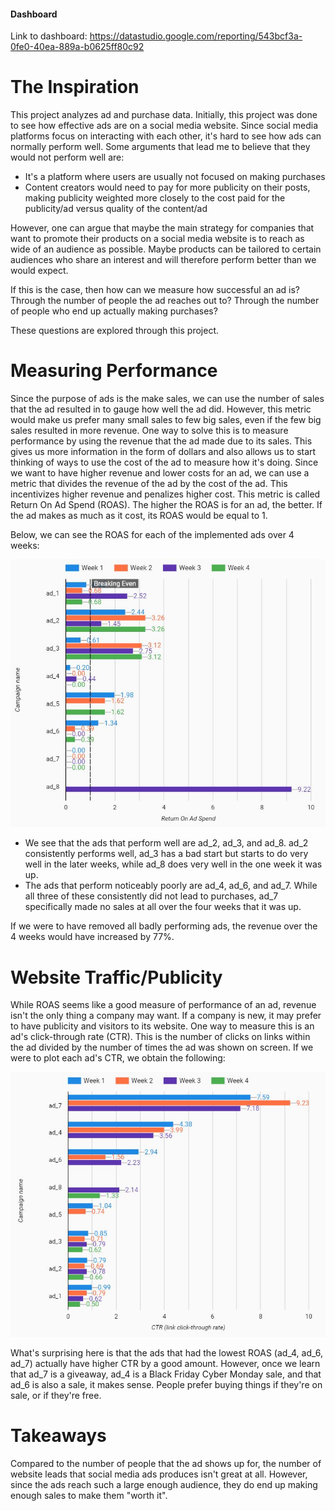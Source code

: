 #### Dashboard
Link to dashboard: https://datastudio.google.com/reporting/543bcf3a-0fe0-40ea-889a-b0625ff80c92


# The Inspiration
This project analyzes ad and purchase data.
Initially, this project was done to see how effective ads are on a social media website. Since social media platforms focus on interacting with each other, it's hard to see how ads can normally perform well. 
Some arguments that lead me to believe that they would not perform well are:
<ul>
  <li>It's a platform where users are usually not focused on making purchases</li>
  <li>Content creators would need to pay for more publicity on their posts, making publicity weighted more closely to the cost paid for the publicity/ad versus quality of the content/ad</li>
  
  <!--<li> </li>-->
  
</ul>

However, one can argue that maybe the main strategy for companies that want to promote their products on a social media website is to reach as wide of an audience as possible. Maybe products can be tailored to certain audiences who share an interest and will therefore perform better than we would expect.

If this is the case, then how can we measure how successful an ad is? Through the number of people the ad reaches out to? Through the number of people who end up actually making purchases?

These questions are explored through this project.
<!-- talk about users/creators/advertisors and their interests -->

# Measuring Performance
Since the purpose of ads is the make sales, we can use the number of sales that the ad resulted in to gauge how well the ad did. However, this metric would make us prefer many small sales to few big sales, even if the few big sales resulted in more revenue. One way to solve this is to measure performance by using the revenue that the ad made due to its sales. This gives us more information in the form of dollars and also allows us to start thinking of ways to use the cost of the ad to measure how it's doing. Since we want to have higher revenue and lower costs for an ad, we can use a metric that divides the revenue of the ad by the cost of the ad. This incentivizes higher revenue and penalizes higher cost. This metric is called Return On Ad Spend (ROAS). The higher the ROAS is for an ad, the better. If the ad makes as much as it cost, its ROAS would be equal to 1.

Below, we can see the ROAS for each of the implemented ads over 4 weeks:

<p align = "center">
  <img src = "images/ROAS_per_ad.JPG" width = 550>
</p>

- We see that the ads that perform well are ad_2, ad_3, and ad_8. ad_2 consistently performs well, ad_3 has a bad start but starts to do very well in the later weeks, while ad_8 does very well in the one week it was up.
- The ads that perform noticeably poorly are ad_4, ad_6, and ad_7. While all three of these consistently did not lead to purchases, ad_7 specifically made no sales at all over the four weeks that it was up.

If we were to have removed all badly performing ads, the revenue over the 4 weeks would have increased by 77%.

# Website Traffic/Publicity
While ROAS seems like a good measure of performance of an ad, revenue isn't the only thing a company may want. If a company is new, it may prefer to have publicity and visitors to its website. One way to measure this is an ad's click-through rate (CTR). This is the number of clicks on links within the ad divided by the number of times the ad was shown on screen. If we were to plot each ad's CTR, we obtain the following:

<p align = "center">
  <img src = "images/CTR_per_ad.JPG" width = 550>
</p>

What's surprising here is that the ads that had the lowest ROAS (ad_4, ad_6, ad_7) actually have higher CTR by a good amount.
However, once we learn that ad_7 is a giveaway, ad_4 is a Black Friday Cyber Monday sale, and that ad_6 is also a sale, it makes sense. People prefer buying things if they're on sale, or if they're free.


# Takeaways
Compared to the number of people that the ad shows up for, the number of website leads that social media ads produces isn't great at all. However, since the ads reach such a large enough audience, they do end up making enough sales to make them "worth it".

<!-- talk about how creators have to create the ads themselves vs. on youtube, advertisors are separate? -->

